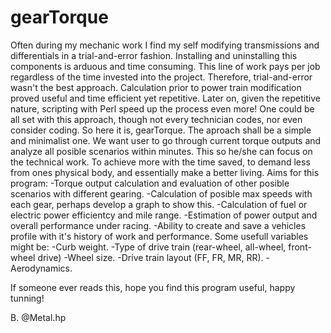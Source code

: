 # gearTorque
  Often during my mechanic work I find my self modifying transmissions and differentials in a trial-and-error fashion. Installing and uninstalling this components is arduous and time consuming. This line of work pays per job regardless of the time invested into the project. Therefore, trial-and-error wasn't the best approach. 
Calculation prior to power train modification proved useful and time efficient yet repetitive. Later on, given the repetitive nature, scripting with Perl speed up
the process even more! One could be all set with this approach, though not every technician codes, nor even consider coding. So here it is, gearTorque.
  The aproach shall be a simple and minimalist one. We want user to go through current torque outputs and analyze all posible scenarios within minutes. This so he/she can focus on the technical work. To achieve more with the time saved, to demand less from ones physical body, and essentially make a better living.
  Aims for this program:
    -Torque output calculation and evaluation of other posible scenarios with different gearing.
    -Calculation of posible max speeds with each gear, perhaps develop a graph to show this.
    -Calculation of fuel or electric power efficientcy and mile range.
    -Estimation of power output and overall performance under racing.
    -Ability to create and save a vehicles profile with it's history of work and performance.
  Some usefull variables might be:
    -Curb weight.
    -Type of drive train (rear-wheel, all-wheel, front-wheel drive)
    -Wheel size.
    -Drive train layout (FF, FR, MR, RR).
    -Aerodynamics.
  
  If someone ever reads this, hope you find this program useful, happy tunning!
  
  B.
  @Metal.hp

